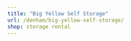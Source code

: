 ```yaml
---
title: "Big Yellow Self Storage"
url: /denham/big-yellow-self-storage/
shop: storage rental
---
```

